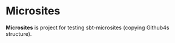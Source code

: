 Microsites
=============

**Microsites** is project for testing sbt-microsites (copying Github4s structure).

